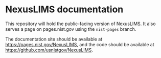 # NexusLIMS documentation

This repository will hold the public-facing version of NexusLIMS.
It also serves a page on pages.nist.gov using the `nist-pages` branch.

The documentation site should be available at https://pages.nist.gov/NexusLIMS,
and the code should be available at https://github.com/usnistgov/NexusLIMS.
